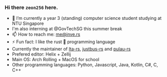 ### Hi there `zeon256` here.

[]()
- 🔭 I’m currently a year 3 (standing) computer science student studying at NTU Singapore
- I'm also interning at @GovTechSG this summer break
- 📫 How to reach me: me@inve.rs
- ⚡ Fun fact: I like the rust 🦀 programming language
- Currently the maintainer of [lta-rs](https://github.com/lta-rs/lta-rs), [justbus-rs](https://github.com/zeon256/justbus-rs) and [pulau-rs](https://github.com/zeon256/pulau-rs)
- Prefered editor: Helix + Zellij
- Main OS: Arch Rolling + MacOS for school
- Other programming languages: Python, Javascript, Java, Kotlin, C#, C, C++


